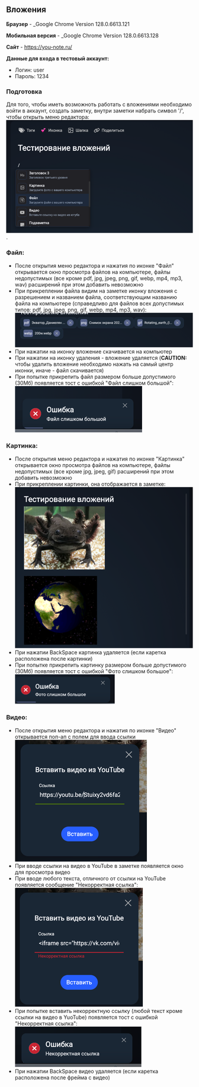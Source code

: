 ## Вложения

**Браузер** - _Google Chrome Version 128.0.6613.121

**Мобильная версия** - _Google Chrome Version 128.0.6613.128

**Сайт** - https://you-note.ru/

**Данные для входа в тестовый аккаунт:**
* Логин: user
* Пароль: 1234

### Подготовка
Для того, чтобы иметь возможноть работать с вложениями необходимо войти в аккаунт, создать заметку,
внутри заметки набрать символ '/', чтобы открыть меню редактора:
![img_7.png](img/img_7.png). 

### Файл:
- После открытия меню редактора и нажатия по иконке "Файл" открывается окно просмотра файлов на компьютере, файлы недопустимых (все кроме pdf, jpg, jpeg, png, gif, webp, mp4, mp3, wav) расширений при этом добавить невозможно
- При прикреплении файла видим на заметке иконку вложения с разрешением и названием файла, соответствующим названию файла на компьютере (справедливо для файлов всех допустимых типов:  pdf, jpg, jpeg, png, gif, webp,  mp4, mp3, wav):\
![img_2.png](img/img_2.png)
- При нажатии на иконку вложение скачивается на компьютер
- При нажатии на иконку удаления - вложение удаляется (**CAUTION:** чтобы удалить вложение необходимо нажать на самый центр иконки, иначе - файл скачивается)
- При попытке прикрепить файл размером больше допустимого (30Мб) появляется тост с ошибкой "Файл слишком большой":\
![img_3.png](img/img_3.png)

### Картинка:
- После открытия меню редактора и нажатия по иконке "Картинка" открывается окно просмотра файлов на компьютере, файлы недопустимых (все кроме jpg, jpeg, gif) расширений при этом добавить невозможно
- При прикреплении картинки, она отображается в заметке:\
  ![img_4.png](img/img_4.png)
- При нажатии BackSpace картинка удаляется (если каретка расположена после картинки)
- При попытке прикрепить картинку размером больше допустимого (30Мб) появляется тост с ошибкой "Фото слишком большое":\
![img_6.png](img/img_6.png)

### Видео:
- После открытия меню редактора и нажатия по иконке "Видео" открывается поп-ап с полем для ввода ссылки\
![img.png](img/img.png)
- При вводе ссылки на видео в YouTube в заметке появляется окно для просмотра видео
- При вводе любого текста, отличного от ссылки на YouTube появляется сообщение "Некорректная ссылка":\
![img_1.png](img/img_1.png)
- При попытке вставить некорректную ссылку (любой текст кроме ссылки на видео в YuoTube) появляется тост с ошибкой "Некорректная ссылка":\
![img_5.png](img/img_5.png)
- При нажатии BackSpace видео удаляется (если каретка расположена после фрейма с видео)
